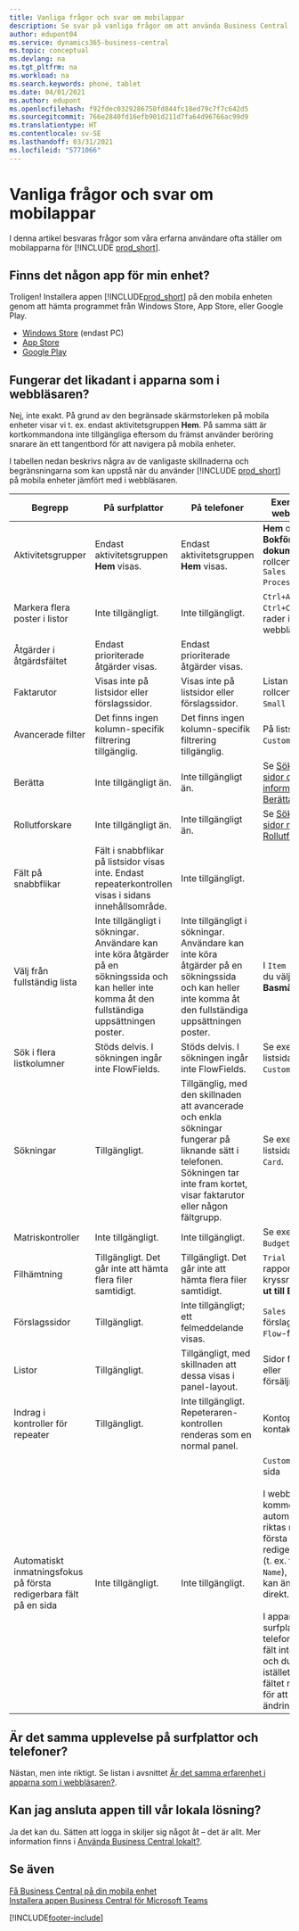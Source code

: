 ```yaml
---
title: Vanliga frågor och svar om mobilappar
description: Se svar på vanliga frågor om att använda Business Central på din telefon eller surfplatta.
author: edupont04
ms.service: dynamics365-business-central
ms.topic: conceptual
ms.devlang: na
ms.tgt_pltfrm: na
ms.workload: na
ms.search.keywords: phone, tablet
ms.date: 04/01/2021
ms.author: edupont
ms.openlocfilehash: f92fdec0329286750fd844fc18ed79c7f7c642d5
ms.sourcegitcommit: 766e2840fd16efb901d211d7fa64d96766ac99d9
ms.translationtype: HT
ms.contentlocale: sv-SE
ms.lasthandoff: 03/31/2021
ms.locfileid: "5771066"
---
```

# <a name="mobile-apps-faq"></a>Vanliga frågor och svar om mobilappar

I denna artikel besvaras frågor som våra erfarna användare ofta ställer om mobilapparna för [!INCLUDE [prod_short](includes/prod_short.md)].  

## <a name="is-there-an-app-for-my-device"></a>Finns det någon app för min enhet?

Troligen! Installera appen [!INCLUDE[prod_short](includes/prod_short.md)] på den mobila enheten genom att hämta programmet från Windows Store, App Store, eller Google Play.

- [Windows Store](https://go.microsoft.com/fwlink/?LinkId=734848) (endast PC)
- [App Store](https://go.microsoft.com/fwlink/?LinkId=734847)
- [Google Play](https://go.microsoft.com/fwlink/?LinkId=734849)

## <a name="is-it-the-same-experience-in-the-apps-as-in-the-browser"></a>Fungerar det likadant i apparna som i webbläsaren?

Nej, inte exakt. På grund av den begränsade skärmstorleken på mobila enheter visar vi t. ex. endast aktivitetsgruppen **Hem**. På samma sätt är kortkommandona inte tillgängliga eftersom du främst använder beröring snarare än ett tangentbord för att navigera på mobila enheter.

I tabellen nedan beskrivs några av de vanligaste skillnaderna och begränsningarna som kan uppstå när du använder [!INCLUDE [prod_short](includes/prod_short.md)] på mobila enheter jämfört med i webbläsaren.

| Begrepp | På surfplattor | På telefoner | Exempel från webbläsaren |
|--|--|--|--|
| Aktivitetsgrupper | Endast aktivitetsgruppen **Hem** visas. | Endast aktivitetsgruppen **Hem** visas. | **Hem** och **Bokförda dokument** i rollcentret för `Sales Order Processor`. |  |
| Markera flera poster i listor | Inte tillgängligt. | Inte tillgängligt. | `Ctrl+A` eller `Ctrl+Click` på rader i en lista i webbläsaren. |
| Åtgärder i åtgärdsfältet | Endast prioriterade åtgärder visas. | Endast prioriterade åtgärder visas. |  |
| Faktarutor | Visas inte på listsidor eller förslagssidor. | Visas inte på listsidor eller förslagssidor. | Listan `Customer` i rollcentret för `Small Business`. |
| Avancerade filter | Det finns ingen kolumn-specifik filtrering tillgänglig. | Det finns ingen kolumn-specifik filtrering tillgänglig. | På listsidan `Customer`. |
| Berätta | Inte tillgängligt än. | Inte tillgängligt än. | Se [Söka efter sidor och information med Berätta](ui-search.md). |  |
| Rollutforskare | Inte tillgängligt än. | Inte tillgängligt än. | Se [Söka efter sidor med Rollutforskaren](ui-role-explorer.md). |
| Fält på snabbflikar | Fält i snabbflikar på listsidor visas inte. Endast repeaterkontrollen visas i sidans innehållsområde. | Inte tillgängligt. |  |
| Välj från fullständig lista | Inte tillgängligt i sökningar. Användare kan inte köra åtgärder på en sökningssida och kan heller inte komma åt den fullständiga uppsättningen poster. | Inte tillgängligt i sökningar. Användare kan inte köra åtgärder på en sökningssida och kan heller inte komma åt den fullständiga uppsättningen poster. | I `Item Card` när du väljer **Basmåttenhet**. |
| Sök i flera listkolumner | Stöds delvis. I sökningen ingår inte FlowFields. | Stöds delvis. I sökningen ingår inte FlowFields. | Se exempel på listsidan `Customers`. |
| Sökningar | Tillgängligt. | Tillgänglig, med den skillnaden att avancerade och enkla sökningar fungerar på liknande sätt i telefonen. Sökningen tar inte fram kortet, visar faktarutor eller någon fältgrupp. | Se exempel på listsidan `Customer Card`. |
| Matriskontroller | Inte tillgängligt. | Inte tillgängligt. | Se exempel i `G/L Budget`. |
| Filhämtning | Tillgängligt. Det går inte att hämta flera filer samtidigt. | Tillgängligt. Det går inte att hämta flera filer samtidigt. | `Trial Balance`-rapport i kryssruten **Skriv ut till Excel**. |
| Förslagssidor | Tillgängligt. | Inte tillgängligt; ett felmeddelande visas. | `Sales Price`-förslag eller `Cash Flow`-förslag. |
| Listor | Tillgängligt. | Tillgängligt, med skillnaden att dessa visas i panel-layout. | Sidor för kunder eller försäljningsorder. |
| Indrag i kontroller för repeater | Tillgängligt. | Inte tillgängligt. Repeteraren-kontrollen renderas som en normal panel. | Kontoplans- och kontaktlistsidor. |
| Automatiskt inmatningsfokus på första redigerbara fält på en sida | Inte tillgängligt. | Inte tillgängligt. | `Customer Card`-sida<BR /><BR />I webbläsaren kommer fokus automatiskt att riktas mot det första redigerbara fältet (t. ex. fältet `Name`), så att du kan ändra värdet direkt.<BR /><BR />I apparna för surfplatta och telefon står detta fält inte i fokus, och du måste istället markera fältet manuellt för att göra ändringar.|

## <a name="is-it-the-same-experience-on-tables-and-phones"></a>Är det samma upplevelse på surfplattor och telefoner?

Nästan, men inte riktigt. Se listan i avsnittet [Är det samma erfarenhet i apparna som i webbläsaren?](#is-it-the-same-experience-in-the-apps-as-in-the-browser).  

## <a name="can-i-connect-the-app-to-our-on-premises-solution"></a>Kan jag ansluta appen till vår lokala lösning?

Ja det kan du. Sätten att logga in skiljer sig något åt – det är allt. Mer information finns i [Använda Business Central lokalt?](install-mobile-app.md#using-business-central-on-premises).  

## <a name="see-also"></a>Se även

[Få Business Central på din mobila enhet](install-mobile-app.md)  
[Installera appen Business Central för Microsoft Teams](across-install-app-for-teams.md)  


[!INCLUDE[footer-include](includes/footer-banner.md)]
